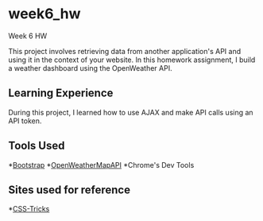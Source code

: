 # week6_hw
Week 6 HW

This project involves retrieving data from another application's API and using it in the context of your website. In this homework assignment, I build a weather dashboard using the OpenWeather API.

## Learning Experience
During this project, I learned how to use AJAX and make API calls using an API token.

## Tools Used
*[Bootstrap](https://getbootstrap.com)
*[OpenWeatherMapAPI](https://openweathermap.org/api)
*Chrome's Dev Tools

## Sites used for reference
*[CSS-Tricks](https://css-tricks.com/)